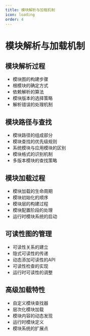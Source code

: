 ```yaml
---
title: 模块解析与加载机制
icon: loading
order: 4
---
```


# 模块解析与加载机制

## 模块解析过程

- 模块图的构建步骤
- 根模块的确定方式
- 依赖解析的算法
- 模块版本的选择策略
- 解析错误的处理机制

## 模块路径与查找

- 模块路径的组成部分
- 模块查找的优先级规则
- 系统模块与应用模块的区别
- 模块格式的识别机制
- 多版本模块的查找策略

## 模块加载过程

- 模块加载的生命周期
- 模块初始化的顺序
- 模块层的构建过程
- 模块配置阶段的处理
- 运行时模块系统的启动

## 可读性图的管理

- 可读性关系的建立
- 隐式可读性的传递
- 动态添加可读性的API
- 可读性检查的实现
- 运行时可读性的调整

## 高级加载特性

- 自定义模块查找器
- 层次化模块加载
- 模块内容的动态发现
- 运行时模块定义
- 模块系统的扩展点

